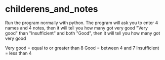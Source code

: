 # childerens_and_notes
Run the program normally with python. 
 The program will ask you to enter 4 names and 4 notes, then it will tell you how many got very good "Very good" than "Insufficient" and both "Good", then it will tell you how many got very good

Very good = equal to or greater than 8
Good = between 4 and 7
Insufficient = less than 4
